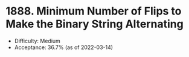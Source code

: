 # 1888. Minimum Number of Flips to Make the Binary String Alternating
- Difficulty: Medium
- Acceptance: 36.7% (as of 2022-03-14)
